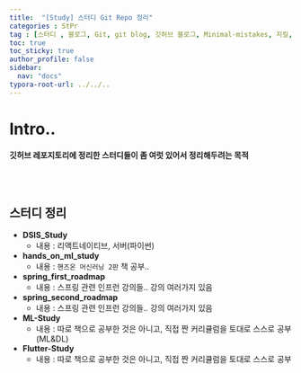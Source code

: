 ```yaml
---
title:  "[Study] 스터디 Git Repo 정리"
categories : StPr
tag : [스터디 , 블로그, Git, git blog, 깃허브 블로그, Minimal-mistakes, 지킬, jekyll]
toc: true
toc_sticky: true
author_profile: false
sidebar:
  nav: "docs"
typora-root-url: ../../..
---
```




# Intro..

**깃허브 레포지토리에 정리한 스터디들이 좀 여럿 있어서 정리해두려는 목적**

<br><br>

## 스터디 정리

* **DSIS_Study**
  * 내용 : 리액트네이티브, 서버(파이썬)
* **hands_on_ml_study**
  * 내용 : `핸즈온 머신러닝 2판` 책 공부..
* **spring_first_roadmap**
  * 내용 : 스프링 관련 인프런 강의들.. 강의 여러가지 있음
* **spring_second_roadmap**
  * 내용 : 스프링 관련 인프런 강의들.. 강의 여러가지 있음
* **ML-Study**
  * 내용 : 따로 책으로 공부한 것은 아니고, 직접 짠 커리큘럼을 토대로 스스로 공부(ML&DL)
* **Flutter-Study**
  * 내용 : 따로 책으로 공부한 것은 아니고, 직접 짠 커리큘럼을 토대로 스스로 공부

